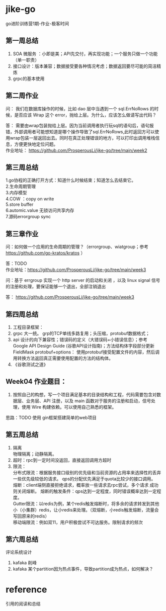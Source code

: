 # jike-go
go进阶训练营1期-作业-极客时间

## 第一周总结

1. SOA 微服务 ：小即是美；API先交付，再实现功能；一个服务只做一个功能（单一职责） 
2. 接口设计：版本兼容；数据接受要各种情况考虑；数据返回要尽可能的简洁精炼 
3. grpc的基本使用 

## 第二周作业

问： 我们在数据库操作的时候，比如 dao 层中当遇到一个 sql.ErrNoRows 的时候，是否应该 Wrap 这个 error，抛给上层。为什么，应该怎么做请写出代码？ 

答： 需要由wrap包装抛给上层。因为当前调用者执行玩sql的语句后，语句报错，外部调用者可能想知道是哪个操作导致了sql.ErrNoRows,此时返回方可以使用wrap包装一层返回出去。同时在真正处理错误的地方，可以打印出调用堆栈信息，方便更快地定位问题。  
作业地址： https://github.com/ProsperousLi/jike-go/tree/main/week2  

## 第三周总结

1.go协程的正确打开方式：知道什么时候结束；知道怎么去结束它。  
2.生命周期管理  
3.内存模型  
4.COW ：copy on write  
5.store buffer  
6.automic.value 无锁访问共享内存  
7.源码errorgroup sync  

## 第三章作业

问：如何做一个应用的生命周期的管理？（errorgroup、wiatgroup；参考 https://github.com/go-kratos/kratos ）

答：TODO  
作业地址：https://github.com/ProsperousLi/jike-go/tree/main/week3  

问：基于 errgroup 实现一个 http server 的启动和关闭 ，以及 linux signal 信号的注册和处理，要保证能够一个退出，全部注销退出  

答： https://github.com/ProsperousLi/jike-go/tree/main/week3  

## 第四周总结  
1. 工程目录框架：  
2. grpc 大一统。 grp的TCP单线多路复用；头压缩，protobuf数据格式；
3. api 设计的向下兼容性；错误码的定义（大错误码+小错误信息）；参考 Google API Design Guide (谷歌API设计指南)；方法结构体字段部分更新 FieldMask
   protobuf+options： 使用protobuf接受配置文件的内容，然后调用转换方法返回真正需要使用配置的方法的结构体。
4. 《谷歌测试之道》


## Week04 作业题目：

1. 按照自己的构想，写一个项目满足基本的目录结构和工程，代码需要包含对数据层、业务层、API 注册，以及 main 函数对于服务的注册和启动，信号处理，使用 Wire 构建依赖。可以使用自己熟悉的框架。

思路：TODO 使用 gin框架搭建简单的web项目  

## 第五周总结  
1. 隔离  
   物理隔离；动静隔离。  
2. 超时：rpc到一定时间没返回，直接返回调用方超时  
3. 限流：  
   分布式限流：根据服务接口级别的优先级和当前资源的占用率来选择性的丢弃一些优先级较低的请求。 qps的分配优先满足于quota比较少的接口调用。  
   熔断：client端侧直接拒绝请求，概率放一些请求去rpc尝试，多个请求 成功则关闭熔断。 熔断的触发条件：qps达到一定程度，同时错误概率达到一定程度。  
        Gutter限流：以redis为例，某个redis触发熔断时，将多余的请求转发到其他小（小集群）redis，让小redis来处理。（双熔断，小redis触发熔断，流量会写回原来的redis）  
        移动端限流：例如双11，用户积极尝试不可达服务。限制请求的频次

## 第六周总结

评论系统设计
1. kafaka 削峰  
2. kafaka 某个partition因为热点事件，导致partition成为热点，如何解决？  

# reference  
引用的阅读和总结  
